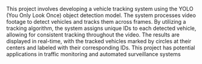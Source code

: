 This project involves developing a vehicle tracking system using the YOLO (You Only Look Once) object detection model. The system processes video footage to detect vehicles and tracks them across frames. By utilizing a tracking algorithm, the system assigns unique IDs to each detected vehicle, allowing for consistent tracking throughout the video. The results are displayed in real-time, with the tracked vehicles marked by circles at their centers and labeled with their corresponding IDs. This project has potential applications in traffic monitoring and automated surveillance systems
